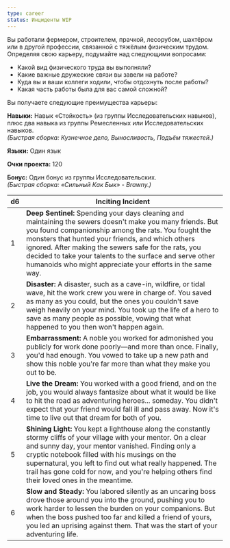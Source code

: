 ```yaml
---
type: career
status: Инциденты WIP
---
```

Вы работали фермером, строителем, прачкой, лесорубом, шахтёром или в другой профессии, связанной с тяжёлым физическим трудом. Определяя свою карьеру, подумайте над следующими вопросами:
- Какой вид физического труда вы выполняли?
- Какие важные дружеские связи вы завели на работе?
- Куда вы и ваши коллеги ходили, чтобы отдохнуть после работы?
- Какая часть работы была для вас самой сложной?

Вы получаете следующие преимущества карьеры:

**Навыки:** Навык «Стойкость» (из группы Исследовательских навыков), плюс два навыка из группы Ремесленных или Исследовательских навыков.  
_(Быстрая сборка: Кузнечное дело, Выносливость, Подъём тяжестей.)_

**Языки:** Один язык

**Очки проекта:** 120

**Бонус:** Один бонус из группы Исследовательских.  
_(Быстрая сборка: «Сильный Как Бык» - Brawny.)_

| d6  | Inciting Incident                                                                                                                                                                                                                                                                                                                                                                                        |
| --- | -------------------------------------------------------------------------------------------------------------------------------------------------------------------------------------------------------------------------------------------------------------------------------------------------------------------------------------------------------------------------------------------------------- |
| 1   | **Deep Sentinel:** Spending your days cleaning and maintaining the sewers doesn't make you many friends. But you found companionship among the rats. You fought the monsters that hunted your friends, and which others ignored. After making the sewers safe for the rats, you decided to take your talents to the surface and serve other humanoids who might appreciate your efforts in the same way. |
| 2   | **Disaster:** A disaster, such as a cave-in, wildfire, or tidal wave, hit the work crew you were in charge of. You saved as many as you could, but the ones you couldn't save weigh heavily on your mind. You took up the life of a hero to save as many people as possible, vowing that what happened to you then won't happen again.                                                                   |
| 3   | **Embarrassment:** A noble you worked for admonished you publicly for work done poorly—and more than once. Finally, you'd had enough. You vowed to take up a new path and show this noble you're far more than what they make you out to be.                                                                                                                                                             |
| 4   | **Live the Dream:** You worked with a good friend, and on the job, you would always fantasize about what it would be like to hit the road as adventuring heroes... someday. You didn't expect that your friend would fall ill and pass away. Now it's time to live out that dream for both of you.                                                                                                       |
| 5   | **Shining Light:** You kept a lighthouse along the constantly stormy cliffs of your village with your mentor. On a clear and sunny day, your mentor vanished. Finding only a cryptic notebook filled with his musings on the supernatural, you left to find out what really happened. The trail has gone cold for now, and you're helping others find their loved ones in the meantime.                  |
| 6   | **Slow and Steady:** You labored silently as an uncaring boss drove those around you into the ground, pushing you to work harder to lessen the burden on your companions. But when the boss pushed too far and killed a friend of yours, you led an uprising against them. That was the start of your adventuring life.                                                                                  |

